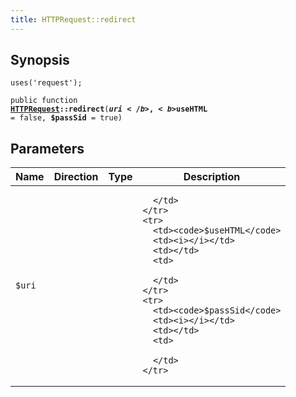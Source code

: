 ```yaml
---
title: HTTPRequest::redirect
---
```


## Synopsis

<code>uses('request');</code>

<code>public function <b><a href="HTTPRequest">HTTPRequest</a>::redirect</b>(<b>$uri</b>, <b>$useHTML</b> = false, <b>$passSid</b> = true)</code>

## Parameters

<table>
  <thead>
    <tr>
      <th>Name</th>
      <th>Direction</th>
      <th>Type</th>
      <th>Description</th>
    </tr>
  </thead>
  <tbody>
    <tr>
      <td><code>$uri</code>
      <td><i></i></td>
      <td></td>
      <td>

      </td>
    </tr>
    <tr>
      <td><code>$useHTML</code>
      <td><i></i></td>
      <td></td>
      <td>

      </td>
    </tr>
    <tr>
      <td><code>$passSid</code>
      <td><i></i></td>
      <td></td>
      <td>

      </td>
    </tr>
  </tbody>
</table>

